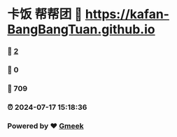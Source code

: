 # 卡饭  帮帮团 :link: https://kafan-BangBangTuan.github.io 
### :page_facing_up: [2](https://kafan-BangBangTuan.github.io/tag.html) 
### :speech_balloon: 0 
### :hibiscus: 709 
### :alarm_clock: 2024-07-17 15:18:36 
### Powered by :heart: [Gmeek](https://github.com/Meekdai/Gmeek)
